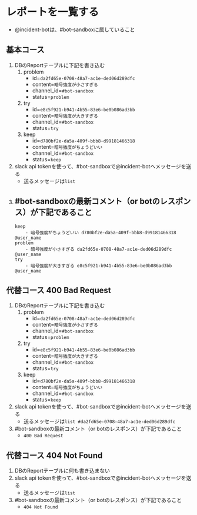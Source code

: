 # レポートを一覧する

- @incident-botは、#bot-sandboxに属していること

## 基本コース

1. DBのReportテーブルに下記を書き込む
    1. problem
        - id=`da2fd65e-0708-48a7-ac1e-ded06d289dfc`
        - content=`暗号強度が小さすぎる`
        - channel_id=`#bot-sandbox`
        - status=`problem`
    2. try
        - id=`e8c5f921-b941-4b55-83e6-be0b086ad3bb`
        - content=`暗号強度が大きすぎる`
        - channel_id=`#bot-sandbox`
        - status=`try`
    3. keep
        - id=`d780bf2e-da5a-409f-bbb8-d99181466318`
        - content=`暗号強度がちょうどいい`
        - channel_id=`#bot-sandbox`
        - status=`keep`
1. slack api tokenを使って、#bot-sandboxで@incident-botへメッセージを送る
    - 送るメッセージは`list`
1. #bot-sandboxの最新コメント（or botのレスポンス）が下記であること
    - 
    ```
    keep
        - 暗号強度がちょうどいい d780bf2e-da5a-409f-bbb8-d99181466318 @user_name
    problem
        - 暗号強度が小さすぎる da2fd65e-0708-48a7-ac1e-ded06d289dfc @user_name
    try
        - 暗号強度が大きすぎる e8c5f921-b941-4b55-83e6-be0b086ad3bb @user_name
    ```

## 代替コース 400 Bad Request

1. DBのReportテーブルに下記を書き込む
    1. problem
        - id=`da2fd65e-0708-48a7-ac1e-ded06d289dfc`
        - content=`暗号強度が小さすぎる`
        - channel_id=`#bot-sandbox`
        - status=`problem`
    2. try
        - id=`e8c5f921-b941-4b55-83e6-be0b086ad3bb`
        - content=`暗号強度が大きすぎる`
        - channel_id=`#bot-sandbox`
        - status=`try`
    3. keep
        - id=`d780bf2e-da5a-409f-bbb8-d99181466318`
        - content=`暗号強度がちょうどいい`
        - channel_id=`#bot-sandbox`
        - status=`keep`
1. slack api tokenを使って、#bot-sandboxで@incident-botへメッセージを送る
    - 送るメッセージは`list #da2fd65e-0708-48a7-ac1e-ded06d289dfc`
1. #bot-sandboxの最新コメント（or botのレスポンス）が下記であること
    - `400 Bad Request`

## 代替コース 404 Not Found

1. DBのReportテーブルに何も書き込まない
1. slack api tokenを使って、#bot-sandboxで@incident-botへメッセージを送る
    - 送るメッセージは`list`
1. #bot-sandboxの最新コメント（or botのレスポンス）が下記であること
    - `404 Not Found`
